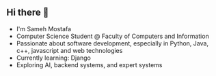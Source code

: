## Hi there 👋

- I'm Sameh Mostafa
- Computer Science Student @ Faculty of Computers and Information
- Passionate about software development, especially in Python, Java, c++, javascript and web technologies
- Currently learning: Django
- Exploring AI, backend systems, and expert systems
